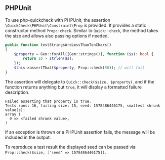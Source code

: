 ## PHPUnit

To use php-quickcheck with PHPUnit, the assertion `\QuickCheck\PHPUnit\Constraint\Prop` is provided.
It provides a static constructor method `Prop::check`. Similar to `Quick::check`, the method takes the size and allows also passing options if needed.

```php
public function testStringsAreLessThanTenChars()
{
    $property = Gen::forAll([Gen::strings()], function ($s): bool {
        return 10 > strlen($s);
    });
    $this->assertThat($property, Prop::check(50)); // will fail
}
```

The assertion will delegate to `Quick::check($size, $property)`, and if the function returns anything but `true`, it will display a formatted failure description.

```
Failed asserting that property is true.
Tests runs: 16, failing size: 15, seed: 1578486446175, smallest shrunk value(s):
array (
  0 => <failed shrunk value>,
)
```

If an exception is thrown or a PHPUnit assertion fails, the message will be included in the output.

To reproduce a test result the displayed seed can be passed via `Prop::check($size, ['seed' => 1578486446175])`.
